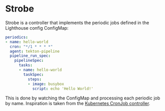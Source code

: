 # Strobe

Strobe is a controller that implements the periodic jobs defined in the
Lighthouse config ConfigMap:

```yaml
periodics:
- name: hello-world
  cron: "*/1 * * * *"
  agent: tekton-pipeline
  pipeline_run_spec:
    pipelineSpec:
      tasks:
      - name: hello-world
        taskSpec:
          steps:
          - image: busybox
            script: echo 'Hello World!'
```

This is done by watching the ConfigMap and processing each periodic job by name.
Inspiration is taken from the [Kubernetes CronJob
controller](https://github.com/kubernetes/kubernetes/blob/v1.25.2/pkg/controller/cronjob/cronjob_controllerv2.go).
